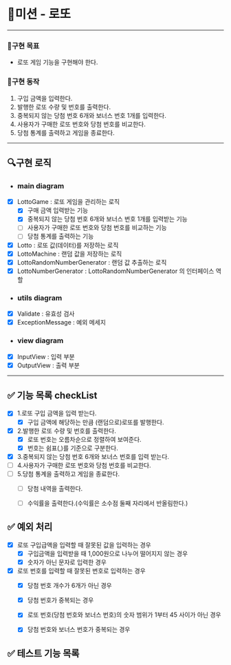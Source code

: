 # 🚀미션 - 로또

---

### 💙구현 목표

- 로또 게임 기능을 구현해야 한다.

### 📜구현 동작

1. 구입 금액을 입력한다.
2. 발행한 로또 수량 및 번호를 출력한다.
3. 중복되지 않는 당첨 번호 6개와 보너스 번호 1개를 입력한다.
4. 사용자가 구매한 로또 번호와 당첨 번호를 비교한다.
5. 당첨 통계를 출력하고 게임을 종료한다.

---

## 🔍구현 로직

- ### main diagram

- [x] LottoGame : 로또 게임을 관리하는 로직
  - [x] 구매 금액 입력받는 기능
  - [x] 중복되지 않는 당첨 번호 6개와 보너스 번호 1개를 입력받는 기능
  - [ ] 사용자가 구매한 로또 번호와 당첨 번호를 비교하는 기능
  - [ ] 당첨 통계를 출력하는 기능
- [x] Lotto : 로또 값(데이터)를 저장하는 로직
- [x] LottoMachine : 랜덤 값을 저장하는 로직
- [x] LottoRandomNumberGenerator : 랜덤 값 추출하는 로직
- [x] LottoNumberGenerator : LottoRandomNumberGenerator 의 인터페이스 역할

- ### utils diagram

- [x] Validate : 유효성 검사
- [x] ExceptionMessage : 예외 메세지

- ### view diagram

- [x] InputView : 입력 부분
- [x] OutputView : 출력 부분

---

## ✅ 기능 목록 checkList

- [x] 1.로또 구입 금액을 입력 받는다.
  - [x] 구입 금액에 해당하는 만큼 (랜덤으로)로또를 발행한다.
- [x] 2.발행한 로또 수량 및 번호를 출력한다.
  - [x] 로또 번호는 오름차순으로 정렬하여 보여준다.
  - [x] 번호는 쉼표(,)를 기준으로 구분한다.
- [x] 3.중복되지 않는 당첨 번호 6개와 보너스 번호를 입력 받는다.
- [ ] 4.사용자가 구매한 로또 번호와 당첨 번호를 비교한다.
- [ ] 5.당첨 통계을 출력하고 게임을 종료한다.
  - [ ] 당첨 내역을 출력한다.
  - [ ] 수익률을 출력한다.(수익률은 소수점 둘째 자리에서 반올림한다.)



## ✅ 예외 처리

- [x] 로또 구입급액을 입력할 때 잘못된 값을 입력하는 경우
  - [x] 구입금액을 입력받을 때 1,000원으로 나누어 떨어지지 않는 경우
  - [x] 숫자가 아닌 문자로 입력한 경우
- [x] 로또 번호를 입력할 때 잘못된 번호로 입력하는 경우
  - [x] 당첨 번호 개수가 6개가 아닌 경우
  - [x] 당첨 번호가 중복되는 경우
  - [x] 로또 번호(당첨 번호와 보너스 번호)의 숫자 범위가 1부터 45 사이가 아닌 경우
  - [x] 당첨 번호와 보너스 번호가 중복되는 경우



## ✅ 테스트 기능 목록
